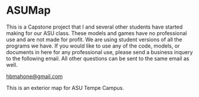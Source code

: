# ASUMap

This is a Capstone project that I and several other students have started making for our ASU class. These models and games have no professional use and are not made for profit. We are using student versions of all the programs we have. 
If you would like to use any of the code, models, or documents in here for any professional use, please send a business inquery to the following email. All other questions can be sent to the same email as well. 

hbmahone@gmail.com

This is an exterior map for ASU Tempe Campus.
